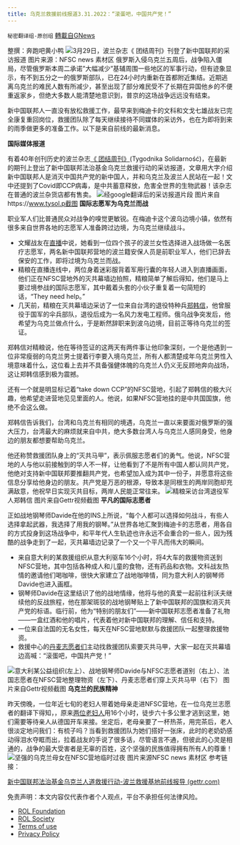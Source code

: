 ```yaml
---
title: 乌克兰救援前线报道3.31.2022：“滚蛋吧，中国共产党！”
---
```

`秘密翻译组-原创组` [轉載自GNews](https://gnews.org/zh-hans/2262562/)

整撰：奔跑吧黄小鸭
![](https://assets.gnews.org/wp-content/uploads/2022/03/image0-117.jpg)3月29日，波兰杂志《 团结周刊》刊登了新中国联邦的采访报道 图片来源：NFSC news 素材区
俄罗斯入侵乌克兰五周后，战争陷入僵局，尽管俄罗斯本周二承诺”大幅减少”基辅周围一些地区的军事行动，但有迹象显示，有不到五分之一的俄罗斯部队，已在24小时内重新在首都附近集结。近期逃离乌克兰的难民人数有所减少，甚至出现了部分难民受不了长期在异国他乡的不便重返家乡，但绝大多数人能清楚地意识到，普京的这场战争远远没有结束。

新中国联邦人一直没有放松救援工作，最早来到梅迪卡的文科和文戈七雄战友已完全康复重回岗位，救援团队除了每天继续接待不同媒体的采访外，也在为即将到来的雨季做更多的准备工作。以下是来自前线的最新消息。

**国际媒体报道**

有着40年创刊历史的波兰杂志[《 团结周刊》](https://www.tysol.pl/a81350-najnowszy-numer-tygodnika-solidarnosc-kosciol-pomaga-panstwo-sie-sprawdza)(Tygodnika Solidarność)，在最新的期刊上登出了新中国联邦法治基金乌克兰救援行动的采访报道，文章用大字介绍新中国联邦人是消灭中国共产党的新中国人，并和乌克兰及波兰人民站在一起！文中还提到了Covid即CCP病毒，是中共蓄意释放，危害全世界的生物武器！该杂志在普通的波兰杂货店都有售卖。
![](https://assets.gnews.org/wp-content/uploads/2022/03/3-167.jpg)经google翻译后的采访报道片段 图片来自https://www.tysol.p截图
**国际志愿军为乌克兰而战**

职业军人们比普通民众对战争的嗅觉更敏锐。在梅迪卡这个波乌边境小镇，依然有很多来自世界各地的志愿军人准备跨过边境，为乌克兰继续战斗。

- 文耀战友在[直播](https://gettr.com/post/p12qz9d74b2)中说，她看到一位四个孩子的波兰女性选择进入战场做一名医疗志愿军，两名新中国联邦营地的波兰籍安保人员是前职业军人，他们已辞去保安的工作，即将过境为乌克兰而战。
- 精粮在直播连线中，两位身着迷彩服背着军用行囊的年轻人进入到直播画面，他们正在NFSC营地外的灭共幕墙边拍照，精粮简单了解后得知，他们是马上要过境参战的国际志愿军，其中戴着头套的小伙子重复着一句简短的话，“They need help。”
- 几天前，精粮在灭共幕墙边采访了一位来自台湾的退役特种兵[郑韩信](https://gettr.com/streaming/p12odjge381)，他曾服役于国军的伞兵部队，退役后成为一名风力发电工程师。俄乌战争突发后，他希望为乌克兰做点什么，于是断然辞职来到波乌边境，目前正等待乌克兰的签证。


郑韩信对精粮说，他在等待签证的这两天有两件事让他印象深刻，一个是他遇到一位非常瘦弱的乌克兰男士提着行李要入境乌克兰，所有人都清楚成年乌克兰男性入境意味着什么，这位看上去并不具备强健体魄的乌克兰人仍义无反顾地奔向战场，这让郑韩信感到极为震撼。

还有一个就是明显标记着“take down CCP”的NFSC营地，引起了郑韩信的极大兴趣，他希望走进营地见见里面的人。他说，如果NFSC营地挂的是中共国国旗，他绝不会这么做。

郑韩信告诉我们，台湾和乌克兰有相同的境遇，乌克兰一直以来要面对俄罗斯的强大压力，台湾最大的麻烦就来自中共，绝大多数台湾人与乌克兰人感同身受，他身边的朋友都想要帮助乌克兰。

他还称赞救援团队身上的“灭共马甲”，表示佩服志愿者们的勇气。他说，NFSC营地的人与他以前接触到的华人不一样，让他看到了不是所有中国人都认同共产党，他绝对支持新中国联邦要推翻共产党，也希望加入成为其中一份子，并愿意将这些信息分享给他身边的朋友。共产党是万恶的根源，导致本是同根生的两岸同胞却充满敌意，他祝早日实现灭共目标，两岸人民能正常往来。
![](https://assets.gnews.org/wp-content/uploads/2022/03/8-59.jpg)精粮采访台湾退役军人郑韩信 图片来自Gettr视频截图
**平凡的国际志愿者**

正如战地钢琴师Davide在他的INS上所说，“每个人都可以选择如何战斗，有些人选择拿起武器，我选择了用我的钢琴。”从世界各地汇聚到梅迪卡的志愿者，用各自的方式投身到这场战争中，和平年代人生轨迹也许永远不会重合的一些人，因为残酷的战争走到了一起，灭共幕墙边记录了一个又一个平凡而伟大的瞬间。

- 来自意大利的某救援组织从意大利驱车16个小时，将4大车的救援物资送到NFSC营地，其中包括各种成人和儿童的食物，还有药品和衣物。文科战友热情的邀请他们喝咖啡，很快大家建立了战地咖啡情，同为意大利人的钢琴师Davide也进入画框。
- 钢琴师Davide在这里结识了他的战地情缘，他将与他的真爱一起前往利沃夫继续他的反战旅程，他在那架斑驳的战地钢琴贴上了新中国联邦的国旗和消灭共产党的标语。临行前，他为“特别的朋友们”——新中国联邦志愿者准备了礼物——一盒红酒和他的唱片，代表着他对新中国联邦的理解、信任和支持。
- 一位来自法国的无名女性，每天在NFSC营地默默与救援团队一起整理救援物资。
- 救援中心的[丹麦志愿者们](https://gettr.com/post/p12rpdm78bf)主动找救援团队索要灭共马甲，大家一起在灭共幕墙边高喊：“滚蛋吧，中国共产党！”

![](https://assets.gnews.org/wp-content/uploads/2022/03/6-73.jpg)意大利某公益组织(左上）、战地钢琴师Davide与NFSC志愿者道别（右上）、法国志愿者在NFSC营地整理物资（左下）、丹麦志愿者们穿上灭共马甲（右下） 图片来自Gettr视频截图
**乌克兰的民族精神**

昨天傍晚，一位年近七旬的老妇人带着她母亲走进NFSC营地，在一位乌克兰志愿者的翻译下得知，，原来[两位老妇人](https://gettr.com/post/p12scak3544)用16个小时，徒步六十多公里才逃到这里，她们需要等待亲人从德国开车来接。坐定后，老母亲要了一杯热茶，用完茶后，老人很淡定地问我们：有梳子吗？当看到救援团队为她们搭好一张床，此时的老奶奶感动得泪水夺眶而出，拉着战友的手说了很多话，尽管语言不通，但彼此的心灵是相通的，战争的最大受害者是无辜的百姓，这个坚强的民族值得拥有所有人的尊重！
![](https://assets.gnews.org/wp-content/uploads/2022/03/5-83.jpg)坚强的乌克兰母女在NFSC营地临时过夜 图片来源NFSC news 素材区
参考链接：

[新中国联邦法治基金乌克兰人道救援行动-波兰救援基地前线报导 (gettr.com)](https://gettr.com/streaming/p12n5mfe110)

 

免责声明：本文内容仅代表作者个人观点，平台不承担任何法律风险。

- [ROL Foundation](https://rolfoundation.org/)
- [ROL Society](https://rolsociety.org/)
- [Terms of use](https://gnews.org/terms-of-use-3/)
- [Privacy Policy](https://gnews.org/privacy-policy/)
